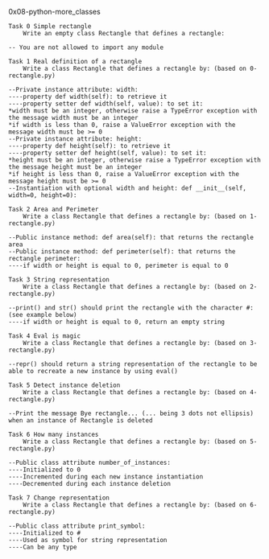 0x08-python-more_classes

	Task 0 Simple rectangle
		Write an empty class Rectangle that defines a rectangle:
	
	-- You are not allowed to import any module

	Task 1 Real definition of a rectangle
		Write a class Rectangle that defines a rectangle by: (based on 0-rectangle.py)

	--Private instance attribute: width:
	----property def width(self): to retrieve it
	----property setter def width(self, value): to set it:
	*width must be an integer, otherwise raise a TypeError exception with the message width must be an integer
	*if width is less than 0, raise a ValueError exception with the message width must be >= 0
	--Private instance attribute: height:
	----property def height(self): to retrieve it
	----property setter def height(self, value): to set it:
	*height must be an integer, otherwise raise a TypeError exception with the message height must be an integer
	*if height is less than 0, raise a ValueError exception with the message height must be >= 0
	--Instantiation with optional width and height: def __init__(self, width=0, height=0):

	Task 2 Area and Perimeter
		Write a class Rectangle that defines a rectangle by: (based on 1-rectangle.py)

	--Public instance method: def area(self): that returns the rectangle area
	--Public instance method: def perimeter(self): that returns the rectangle perimeter:
	----if width or height is equal to 0, perimeter is equal to 0

	Task 3 String representation
		Write a class Rectangle that defines a rectangle by: (based on 2-rectangle.py)

	--print() and str() should print the rectangle with the character #: (see example below)
	----if width or height is equal to 0, return an empty string

	Task 4 Eval is magic
		Write a class Rectangle that defines a rectangle by: (based on 3-rectangle.py)

	--repr() should return a string representation of the rectangle to be able to recreate a new instance by using eval()
	
	Task 5 Detect instance deletion
		Write a class Rectangle that defines a rectangle by: (based on 4-rectangle.py)

	--Print the message Bye rectangle... (... being 3 dots not ellipsis) when an instance of Rectangle is deleted

	Task 6 How many instances
		Write a class Rectangle that defines a rectangle by: (based on 5-rectangle.py)

	--Public class attribute number_of_instances:
	----Initialized to 0
	----Incremented during each new instance instantiation
	----Decremented during each instance deletion

	Task 7 Change representation
		Write a class Rectangle that defines a rectangle by: (based on 6-rectangle.py)

	--Public class attribute print_symbol:
	----Initialized to #
	----Used as symbol for string representation
	----Can be any type


